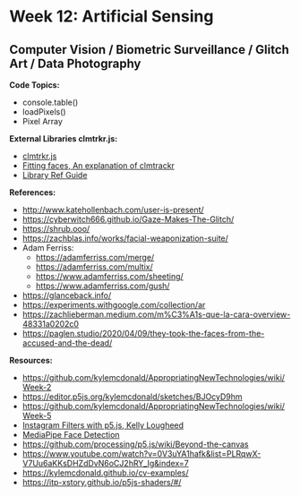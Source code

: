 
# Week 12: Artificial Sensing

## Computer Vision / Biometric Surveillance / Glitch Art / Data Photography


**Code Topics:**

* console.table()
* loadPixels()
* Pixel Array

**External Libraries clmtrkr.js:**
* [clmtrkr.js](https://github.com/auduno/clmtrackr)
* [Fitting faces, An explanation of clmtrackr](https://www.auduno.com/2014/01/05/fitting-faces/)
* [Library Ref Guide](https://www.auduno.com/clmtrackr/docs/reference.html)

**References:**
* http://www.katehollenbach.com/user-is-present/
* https://cyberwitch666.github.io/Gaze-Makes-The-Glitch/
* https://shrub.ooo/
* https://zachblas.info/works/facial-weaponization-suite/
* Adam Ferriss: 
	- https://adamferriss.com/merge/
	- https://adamferriss.com/multix/
	- https://www.adamferriss.com/sheeting/
	- https://www.adamferriss.com/gush/
* https://glanceback.info/
* https://experiments.withgoogle.com/collection/ar
* https://zachlieberman.medium.com/m%C3%A1s-que-la-cara-overview-48331a0202c0
* https://paglen.studio/2020/04/09/they-took-the-faces-from-the-accused-and-the-dead/


**Resources:**
* https://github.com/kylemcdonald/AppropriatingNewTechnologies/wiki/Week-2
* https://editor.p5js.org/kylemcdonald/sketches/BJOcyD9hm
* https://github.com/kylemcdonald/AppropriatingNewTechnologies/wiki/Week-5
* [Instagram Filters with p5.js, Kelly Lougheed](https://codeburst.io/instagram-filters-with-javascript-p5-js-83f28c9f7fda)
* [MediaPipe Face Detection](https://google.github.io/mediapipe/solutions/face_detection.html)
* https://github.com/processing/p5.js/wiki/Beyond-the-canvas
* https://www.youtube.com/watch?v=0V3uYA1hafk&list=PLRqwX-V7Uu6aKKsDHZdDvN6oCJ2hRY_Ig&index=7
* https://kylemcdonald.github.io/cv-examples/
* https://itp-xstory.github.io/p5js-shaders/#/



